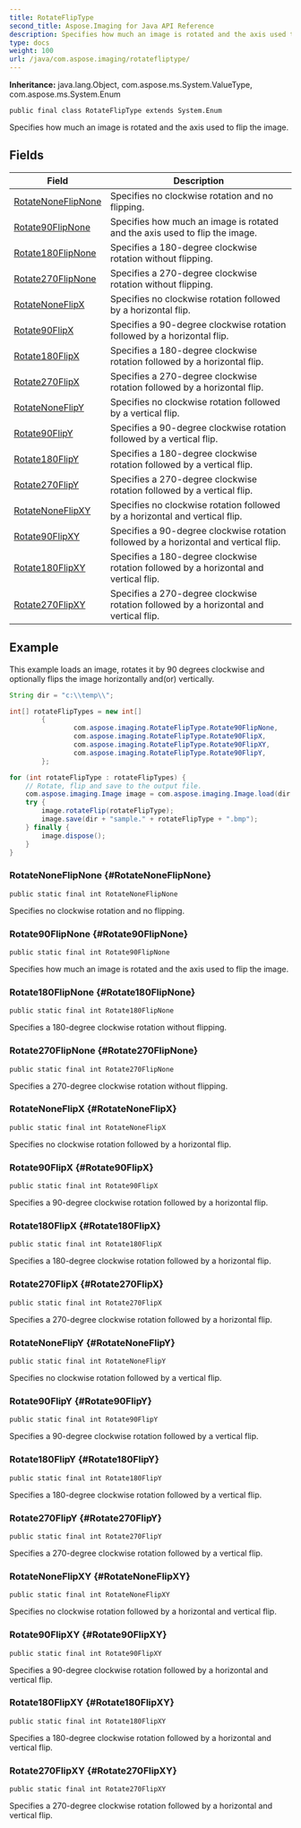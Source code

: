 ```yaml
---
title: RotateFlipType
second_title: Aspose.Imaging for Java API Reference
description: Specifies how much an image is rotated and the axis used to flip the image.
type: docs
weight: 100
url: /java/com.aspose.imaging/rotatefliptype/
---
```

**Inheritance:**
java.lang.Object, com.aspose.ms.System.ValueType, com.aspose.ms.System.Enum
```
public final class RotateFlipType extends System.Enum
```

Specifies how much an image is rotated and the axis used to flip the image.
## Fields

| Field | Description |
| --- | --- |
| [RotateNoneFlipNone](#RotateNoneFlipNone) | Specifies no clockwise rotation and no flipping. |
| [Rotate90FlipNone](#Rotate90FlipNone) | Specifies how much an image is rotated and the axis used to flip the image. |
| [Rotate180FlipNone](#Rotate180FlipNone) | Specifies a 180-degree clockwise rotation without flipping. |
| [Rotate270FlipNone](#Rotate270FlipNone) | Specifies a 270-degree clockwise rotation without flipping. |
| [RotateNoneFlipX](#RotateNoneFlipX) | Specifies no clockwise rotation followed by a horizontal flip. |
| [Rotate90FlipX](#Rotate90FlipX) | Specifies a 90-degree clockwise rotation followed by a horizontal flip. |
| [Rotate180FlipX](#Rotate180FlipX) | Specifies a 180-degree clockwise rotation followed by a horizontal flip. |
| [Rotate270FlipX](#Rotate270FlipX) | Specifies a 270-degree clockwise rotation followed by a horizontal flip. |
| [RotateNoneFlipY](#RotateNoneFlipY) | Specifies no clockwise rotation followed by a vertical flip. |
| [Rotate90FlipY](#Rotate90FlipY) | Specifies a 90-degree clockwise rotation followed by a vertical flip. |
| [Rotate180FlipY](#Rotate180FlipY) | Specifies a 180-degree clockwise rotation followed by a vertical flip. |
| [Rotate270FlipY](#Rotate270FlipY) | Specifies a 270-degree clockwise rotation followed by a vertical flip. |
| [RotateNoneFlipXY](#RotateNoneFlipXY) | Specifies no clockwise rotation followed by a horizontal and vertical flip. |
| [Rotate90FlipXY](#Rotate90FlipXY) | Specifies a 90-degree clockwise rotation followed by a horizontal and vertical flip. |
| [Rotate180FlipXY](#Rotate180FlipXY) | Specifies a 180-degree clockwise rotation followed by a horizontal and vertical flip. |
| [Rotate270FlipXY](#Rotate270FlipXY) | Specifies a 270-degree clockwise rotation followed by a horizontal and vertical flip. |

## Example
This example loads an image, rotates it by 90 degrees clockwise and optionally flips the image horizontally and(or) vertically.
``` java
String dir = "c:\\temp\\";

int[] rotateFlipTypes = new int[]
        {
                com.aspose.imaging.RotateFlipType.Rotate90FlipNone,
                com.aspose.imaging.RotateFlipType.Rotate90FlipX,
                com.aspose.imaging.RotateFlipType.Rotate90FlipXY,
                com.aspose.imaging.RotateFlipType.Rotate90FlipY,
        };

for (int rotateFlipType : rotateFlipTypes) {
    // Rotate, flip and save to the output file.
    com.aspose.imaging.Image image = com.aspose.imaging.Image.load(dir + "sample.bmp");
    try {
        image.rotateFlip(rotateFlipType);
        image.save(dir + "sample." + rotateFlipType + ".bmp");
    } finally {
        image.dispose();
    }
}
```

### RotateNoneFlipNone {#RotateNoneFlipNone}
```
public static final int RotateNoneFlipNone
```


Specifies no clockwise rotation and no flipping.

### Rotate90FlipNone {#Rotate90FlipNone}
```
public static final int Rotate90FlipNone
```


Specifies how much an image is rotated and the axis used to flip the image.

### Rotate180FlipNone {#Rotate180FlipNone}
```
public static final int Rotate180FlipNone
```


Specifies a 180-degree clockwise rotation without flipping.

### Rotate270FlipNone {#Rotate270FlipNone}
```
public static final int Rotate270FlipNone
```


Specifies a 270-degree clockwise rotation without flipping.

### RotateNoneFlipX {#RotateNoneFlipX}
```
public static final int RotateNoneFlipX
```


Specifies no clockwise rotation followed by a horizontal flip.

### Rotate90FlipX {#Rotate90FlipX}
```
public static final int Rotate90FlipX
```


Specifies a 90-degree clockwise rotation followed by a horizontal flip.

### Rotate180FlipX {#Rotate180FlipX}
```
public static final int Rotate180FlipX
```


Specifies a 180-degree clockwise rotation followed by a horizontal flip.

### Rotate270FlipX {#Rotate270FlipX}
```
public static final int Rotate270FlipX
```


Specifies a 270-degree clockwise rotation followed by a horizontal flip.

### RotateNoneFlipY {#RotateNoneFlipY}
```
public static final int RotateNoneFlipY
```


Specifies no clockwise rotation followed by a vertical flip.

### Rotate90FlipY {#Rotate90FlipY}
```
public static final int Rotate90FlipY
```


Specifies a 90-degree clockwise rotation followed by a vertical flip.

### Rotate180FlipY {#Rotate180FlipY}
```
public static final int Rotate180FlipY
```


Specifies a 180-degree clockwise rotation followed by a vertical flip.

### Rotate270FlipY {#Rotate270FlipY}
```
public static final int Rotate270FlipY
```


Specifies a 270-degree clockwise rotation followed by a vertical flip.

### RotateNoneFlipXY {#RotateNoneFlipXY}
```
public static final int RotateNoneFlipXY
```


Specifies no clockwise rotation followed by a horizontal and vertical flip.

### Rotate90FlipXY {#Rotate90FlipXY}
```
public static final int Rotate90FlipXY
```


Specifies a 90-degree clockwise rotation followed by a horizontal and vertical flip.

### Rotate180FlipXY {#Rotate180FlipXY}
```
public static final int Rotate180FlipXY
```


Specifies a 180-degree clockwise rotation followed by a horizontal and vertical flip.

### Rotate270FlipXY {#Rotate270FlipXY}
```
public static final int Rotate270FlipXY
```


Specifies a 270-degree clockwise rotation followed by a horizontal and vertical flip.

